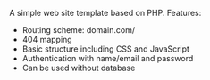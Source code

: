 A simple web site template based on PHP. Features:
* Routing scheme: domain.com/<route>
* 404 mapping
* Basic structure including CSS and JavaScript
* Authentication with name/email and password
* Can be used without database